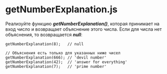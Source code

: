 # getNumberExplanation.js #
Реализуйте функцию ***getNumberExplanation()***, которая принимает на вход число и возвращает объяснение этого числа. Если для числа нет объяснения, то возвращается ***null***:

```
getNumberExplanation(8);   // null
 
// Объяснения есть только для указанных ниже чисел
getNumberExplanation(666); // 'devil number'
getNumberExplanation(42);  // 'answer for everything'
getNumberExplanation(7);   // 'prime number'
```
